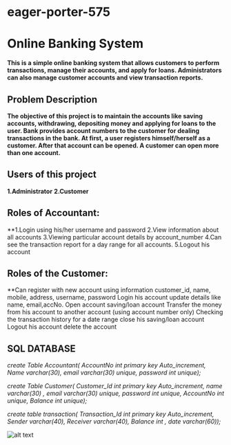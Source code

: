 # eager-porter-575


# Online Banking System
**This is a simple online banking system that allows customers to perform transactions, manage their accounts, and apply for loans. Administrators can also manage customer accounts and view transaction reports.**

## Problem Description
**The objective of this project is to maintain the accounts like saving accounts, withdrawing, depositing money and applying for loans to the user. Bank provides account numbers to the customer for dealing transactions in the bank. At first, a user registers himself/herself as a customer. After that account can be opened. A customer can open more than one account.**

## Users of this project
**1.Administrator**
**2.Customer**

## Roles of Accountant:
**1.Login using his/her username and password
2.View information about all accounts
3.Viewing particular account details by account_number
4.Can see the transaction report for a day range for all accounts.
5.Logout his account

## Roles of the Customer:
**Can register with new account using information customer_id, name, mobile, address, username, password
Login his account
update details like name, email,accNo.
Open account saving/loan account
Transfer the money from his account to another account (using account number only)
Checking the transaction history for a date range
close his saving/loan account
Logout his account
delete the account




## SQL DATABASE

*create Table Accountant(
AccountNo int primary key Auto_increment,
Name varchar(30),
email varchar(30) unique, 
password int unique);*

*create Table Customer(
Customer_Id int primary key Auto_increment, 
name varchar(30) ,
email varchar(30) unique,
password int unique,
AccountNo int unique,
Balance int unique);*

*create table transaction(
Transaction_Id int primary key Auto_increment,
Sender varchar(40), 
Receiver varchar(40),
Balance int ,
date varchar(60));*


![alt text](ER.png "ER_Diagram")

